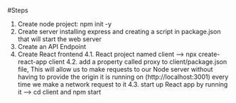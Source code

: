 #Steps
1. Create node project: npm init -y
2. Create server installing express and creating a script in package.json that will start the web server
3. Create an API Endpoint
4. Create React frontend
4.1. React project named client --> npx create-react-app client
4.2. add a property called proxy to client/package.json file, This will allow us to make requests to our Node server without having to provide the origin it is running on (http://localhost:3001) every time we make a network request to it
4.3. start up React app by running it --> cd client and npm start